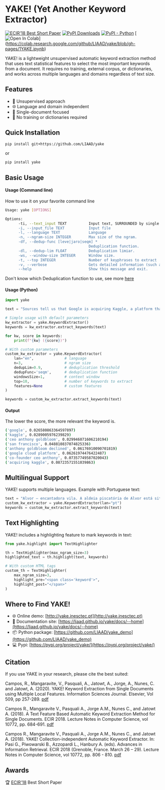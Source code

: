 # YAKE! (Yet Another Keyword Extractor)

[![ECIR'18 Best Short Paper](https://img.shields.io/badge/ECIR'18-Best%20Short%20Paper-brightgreen.svg)](http://ecir2018.org)
[![PyPI Downloads](https://static.pepy.tech/badge/yake)](https://pepy.tech/projects/yake)
[![PyPI - Python](https://img.shields.io/badge/python-3.10+-blue.svg)](https://pypi.org/project/YAKE/)
[![Open In Colab](https://colab.research.google.com/assets/colab-badge.svg)] (https://colab.research.google.com/github/LIAAD/yake/blob/gh-pages/1YAKE.ipynb)

YAKE! is a lightweight unsupervised automatic keyword extraction method that uses text statistical features to select the most important keywords from a document. It requires no training, external corpus, or dictionaries, and works across multiple languages and domains regardless of text size.

## Features

- 🚀 Unsupervised approach
- 🌐 Language and domain independent
- 📄 Single-document focused
- 🧠 No training or dictionaries required

## Quick Installation

```bash
pip install git+https://github.com/LIAAD/yake
```

or

```bash
pip install yake
```

## Basic Usage

#### Usage (Command line)

How to use it on your favorite command line

``` bash
Usage: yake [OPTIONS]

Options:
	  -ti, --text_input TEXT          Input text, SURROUNDED by single quotes (')
	  -i, --input_file TEXT           Input file
	  -l, --language TEXT             Language
	  -n, --ngram-size INTEGER        Max size of the ngram.
	  -df, --dedup-func [leve|jaro|seqm] *
									  Deduplication function.
	  -dl, --dedup-lim FLOAT          Deduplication limiar.
	  -ws, --window-size INTEGER      Window size.
	  -t, --top INTEGER               Number of keyphrases to extract
	  -v, --verbose                   Gets detailed information (such as the score)
	  --help                          Show this message and exit.
```

Don't know which Deduplication function to use, see more [here](https://liaad.github.io/yake/docs/-getting-started#keyword-deduplication-methods)

#### Usage (Python)

```python
import yake

text = "Sources tell us that Google is acquiring Kaggle, a platform that hosts data science and machine learning competitions. Details about the transaction remain somewhat vague, but given that Google is hosting its Cloud Next conference in San Francisco this week, the official announcement could come as early as tomorrow. Reached by phone, Kaggle co-founder CEO Anthony Goldbloom declined to deny that the acquisition is happening. Google itself declined 'to comment on rumors'. Kaggle, which has about half a million data scientists on its platform, was founded by Goldbloom  and Ben Hamner in 2010. The service got an early start and even though it has a few competitors like DrivenData, TopCoder and HackerRank, it has managed to stay well ahead of them by focusing on its specific niche. The service is basically the de facto home for running data science and machine learning competitions. With Kaggle, Google is buying one of the largest and most active communities for data scientists - and with that, it will get increased mindshare in this community, too (though it already has plenty of that thanks to Tensorflow and other projects). Kaggle has a bit of a history with Google, too, but that's pretty recent. Earlier this month, Google and Kaggle teamed up to host a $100,000 machine learning competition around classifying YouTube videos. That competition had some deep integrations with the Google Cloud Platform, too. Our understanding is that Google will keep the service running - likely under its current name. While the acquisition is probably more about Kaggle's community than technology, Kaggle did build some interesting tools for hosting its competition and 'kernels', too. On Kaggle, kernels are basically the source code for analyzing data sets and developers can share this code on the platform (the company previously called them 'scripts'). Like similar competition-centric sites, Kaggle also runs a job board, too. It's unclear what Google will do with that part of the service. According to Crunchbase, Kaggle raised $12.5 million (though PitchBook says it's $12.75) since its   launch in 2010. Investors in Kaggle include Index Ventures, SV Angel, Max Levchin, Naval Ravikant, Google chief economist Hal Varian, Khosla Ventures and Yuri Milner "

# Simple usage with default parameters
kw_extractor = yake.KeywordExtractor()
keywords = kw_extractor.extract_keywords(text)

for kw, score in keywords:
    print(f"{kw} ({score})")

# With custom parameters
custom_kw_extractor = yake.KeywordExtractor(
    lan="en",              # language
    n=3,                   # ngram size
    dedupLim=0.9,          # deduplication threshold
    dedupFunc='seqm',      # deduplication function
    windowsSize=1,         # context window
    top=10,                # number of keywords to extract
    features=None          # custom features
)

keywords = custom_kw_extractor.extract_keywords(text)
```

#### Output
The lower the score, the more relevant the keyword is.
``` bash
('google', 0.026580863364597897)
('kaggle', 0.0289005976239829)
('ceo anthony goldbloom', 0.029946071606210194)
('san francisco', 0.048810837074825336)
('anthony goldbloom declined', 0.06176910090701819)
('google cloud platform', 0.06261974476422487)
('co-founder ceo anthony', 0.07357749587020043)
('acquiring kaggle', 0.08723571551039863)
```



## Multilingual Support

YAKE! supports multiple languages. Example with Portuguese text:

```python
text = "Alvor – encantadora vila. A aldeia piscatória de Alvor está situada no estuário do Rio Alvor e apesar da evolução constante do turismo no Algarve, mantém a sua arquitetura baixa e encanto da cidade velha, com ruas estreitas de paralelepípedos que nos levam até à Ria de Alvor, uma das belezas naturais mais impressionantes de Portugal. Há muitos hotéis em Alvor por onde escolher e adequar às exigências das suas férias, quanto a gosto e orçamento, bem como uma série de alojamento autossuficiente para aqueles que preferem ter um pouco mais de liberdade durante a sua estadia na Região de Portimão. Há muito para fazer e descobrir em Alvor, quer seja passar os seus dias descobrindo a rede de ruas desta encantadora vila de pescadores, explorar as lojas, ir para a praia para se divertir entre brincadeiras na areia e mergulhos no mar, ou descobrir a flora e fauna da área classificada da Ria de Alvor. O charme de Alvor não se esgota na Vila. Ficar hospedado em Alvor vai proporcionar-lhe momento mágicos entre paisagens de colinas, lagoas rasas e vistas panorâmicas sobre o Oceano Atlântico. Terá oportunidade de praticar o seu swing num dos campos de golfe de classe mundial e explorar as principais atrações históricas e alguns dos segredos mais bem escondidos do Algarve, nas proximidades, em Portimão e Mexilhoeira Grande. Consulte a lista dos nossos parceiros e escolha o hotel em Alvor, onde ficar durante as suas férias no Algarve."
custom_kw_extractor = yake.KeywordExtractor(lan="pt")
keywords = custom_kw_extractor.extract_keywords(text)
```

## Text Highlighting

YAKE! includes a highlighting feature to mark keywords in text:

```python
from yake.highlight import TextHighlighter

th = TextHighlighter(max_ngram_size=3)
highlighted_text = th.highlight(text, keywords)

# With custom HTML tags
custom_th = TextHighlighter(
    max_ngram_size=3,
    highlight_pre="<span class='keyword'>",
    highlight_post="</span>"
)
```

## Where to Find YAKE!

- 🌐 Online demo: [http://yake.inesctec.pt](http://yake.inesctec.pt)
- 🔌 Documentation site: [https://liaad.github.io/yake/docs/--home](https://liaad.github.io/yake/docs/--home)
- 📦 Python package: [https://github.com/LIAAD/yake_demo](https://github.com/LIAAD/yake_demo)
- 💻 Pypi: [https://pypi.org/project/yake/](https://pypi.org/project/yake/)

## Citation

If you use YAKE in your research, please cite the best suited:

Campos, R., Mangaravite, V., Pasquali, A., Jatowt, A., Jorge, A., Nunes, C. and Jatowt, A. (2020).
YAKE! Keyword Extraction from Single Documents using Multiple Local Features.
Information Sciences Journal. Elsevier, Vol 509, pp 257-289. [pdf](https://link.springer.com/chapter/10.1007/978-3-319-76941-7_63)

Campos R., Mangaravite V., Pasquali A., Jorge A.M., Nunes C., and Jatowt A. (2018).
A Text Feature Based Automatic Keyword Extraction Method for Single Documents.
ECIR 2018. Lecture Notes in Computer Science, vol 10772, pp. 684-691. [pdf](https://link.springer.com/chapter/10.1007/978-3-319-76941-7_80)

Campos R., Mangaravite V., Pasquali A., Jorge A.M., Nunes C., and Jatowt A. (2018). YAKE! Collection-independent Automatic Keyword Extractor. In: Pasi G., Piwowarski B., Azzopardi L., Hanbury A. (eds). Advances in Information Retrieval. ECIR 2018 (Grenoble, France. March 26 – 29). Lecture Notes in Computer Science, vol 10772, pp. 806 - 810. [pdf](https://link.springer.com/chapter/10.1007/978-3-319-76941-7_80)

## Awards

🏆 [ECIR'18](http://ecir2018.org) Best Short Paper